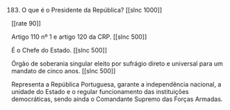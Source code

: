 183. O que é o Presidente da República?
[[slnc 1000]]

[[rate 90]]

Artigo 110 nº 1 e artigo 120 da CRP.
[[slnc 500]]


É o Chefe do Estado.
[[slnc 500]]

Órgão de soberania singular eleito por sufrágio direto e universal para um mandato de cinco anos.
[[slnc 500]]

Representa a República Portuguesa, garante a independência nacional, a unidade do Estado e o regular funcionamento das instituições democráticas, sendo ainda o Comandante Supremo das Forças Armadas.
